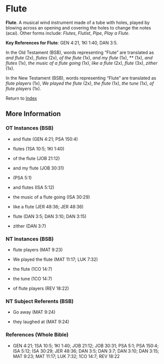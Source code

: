 # Flute
**Flute**. 
A musical wind instrument made of a tube with holes, played by blowing across an opening and covering the holes to change the notes (acai). 
Other forms include: 
*Flutes*, *Flutist*, *Pipe*, *Play a Flute*. 


**Key References for Flute**: 
GEN 4:21, 1KI 1:40, DAN 3:5. 


In the Old Testament (BSB), words representing “Flute” are translated as 
*and flute* (2x), *flutes* (2x), *of the flute* (1x), *and my flute* (1x), ** (1x), *and flutes* (1x), *the music of a flute going* (1x), *like a flute* (2x), *flute* (3x), *zither* (1x). 


In the New Testament (BSB), words representing “Flute” are translated as 
*flute players* (1x), *We played the flute* (2x), *the flute* (1x), *the tune* (1x), *of flute players* (1x). 


Return to [Index](00-Index.md)

## More Information

### OT Instances (BSB)

* and flute (GEN 4:21; PSA 150:4)

* flutes (1SA 10:5; 1KI 1:40)

* of the flute (JOB 21:12)

* and my flute (JOB 30:31)

*  (PSA 5:1)

* and flutes (ISA 5:12)

* the music of a flute going (ISA 30:29)

* like a flute (JER 48:36; JER 48:36)

* flute (DAN 3:5; DAN 3:10; DAN 3:15)

* zither (DAN 3:7)



### NT Instances (BSB)

* flute players (MAT 9:23)

* We played the flute (MAT 11:17; LUK 7:32)

* the flute (1CO 14:7)

* the tune (1CO 14:7)

* of flute players (REV 18:22)



### NT Subject Referents (BSB)

* Go away (MAT 9:24)

* they laughed at (MAT 9:24)



### References (Whole Bible)

* GEN 4:21; 1SA 10:5; 1KI 1:40; JOB 21:12; JOB 30:31; PSA 5:1; PSA 150:4; ISA 5:12; ISA 30:29; JER 48:36; DAN 3:5; DAN 3:7; DAN 3:10; DAN 3:15; MAT 9:23; MAT 11:17; LUK 7:32; 1CO 14:7; REV 18:22



